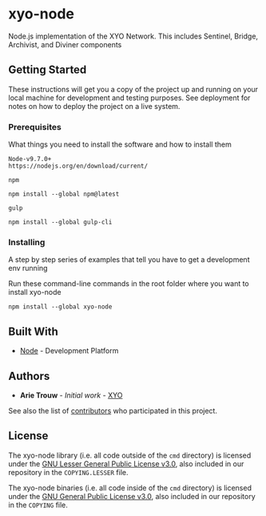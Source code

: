 # xyo-node

Node.js implementation of the XYO Network.  This includes Sentinel, Bridge, Archivist, and Diviner components

## Getting Started

These instructions will get you a copy of the project up and running on your local machine for development and testing purposes. See deployment for notes on how to deploy the project on a live system.

### Prerequisites

What things you need to install the software and how to install them

```
Node-v9.7.0+
https://nodejs.org/en/download/current/
```

```
npm

npm install --global npm@latest
```

```
gulp

npm install --global gulp-cli
```

### Installing

A step by step series of examples that tell you have to get a development env running

Run these command-line commands in the root folder where you want to install xyo-node

```
npm install --global xyo-node
```


## Built With

* [Node](https://nodejs.org/) - Development Platform

## Authors

* **Arie Trouw** - *Initial work* - [XYO](https://github.com/XYOracleNetwork)

See also the list of [contributors](https://github.com/XYOracleNetwork/xyo-node/contributors) who participated in this project.

## License

The xyo-node library (i.e. all code outside of the `cmd` directory) is licensed under the
[GNU Lesser General Public License v3.0](https://www.gnu.org/licenses/lgpl-3.0.en.html), also
included in our repository in the `COPYING.LESSER` file.

The xyo-node binaries (i.e. all code inside of the `cmd` directory) is licensed under the
[GNU General Public License v3.0](https://www.gnu.org/licenses/gpl-3.0.en.html), also included
in our repository in the `COPYING` file.
